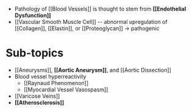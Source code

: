 - Pathology of [[Blood Vessels]] is thought to stem from **[[Endothelial Dysfunction]]**
- [[Vascular Smooth Muscle Cell]] -- abnormal upregulation of [[Collagen]], [[Elastin]], or [[Proteoglycan]] → pathogenic


# Sub-topics
- [[Aneurysms]], **[[Aortic Aneurysm]]**, and [[Aortic Dissection]]
- Blood vessel hyperreactivity
	- [[Raynaud Phenomenon]]
	- [[Myocardial Vessel Vasospasm]]
- [[Varicose Veins]]
- **[[Atherosclerosis]]**